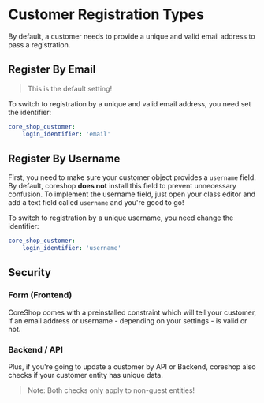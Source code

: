 # Customer Registration Types

By default, a customer needs to provide a unique and valid email address to pass a registration.

## Register By Email

> This is the default setting!

To switch to registration by a unique and valid email address, you need set the identifier:

```yaml
core_shop_customer:
    login_identifier: 'email'
```

## Register By Username

First, you need to make sure your customer object provides a `username` field.
By default, coreshop **does not** install this field to prevent unnecessary confusion.
To implement the username field, just open your class editor and add a text field called `username` and you're good to
go!

To switch to registration by a unique username, you need change the identifier:

```yaml
core_shop_customer:
    login_identifier: 'username'
```

## Security

### Form (Frontend)

CoreShop comes with a preinstalled constraint which will tell your customer, if an email address or username - depending
on your settings - is valid or not.

### Backend / API

Plus, if you're going to update a customer by API or Backend, coreshop also checks if your customer entity has unique
data.

> Note: Both checks only apply to non-guest entities!
